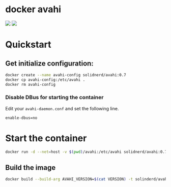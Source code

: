 docker avahi
============

[![](https://images.microbadger.com/badges/image/solidnerd/avahi.svg)](http://microbadger.com/images/solidnerd/avahi "Get your own image badge on microbadger.com") [![](https://images.microbadger.com/badges/commit/solidnerd/avahi.svg)](https://microbadger.com/images/solidnerd/avahi "Get your own commit badge on microbadger.com")

# Quickstart

## Get initialize configuration:

```bash
docker create --name avahi-config solidnerd/avahi:0.7
docker cp avahi-config:/etc/avahi .
docker rm avahi-config
```

### Disable DBus for starting the container
Edit your `avahi-daemon.conf` and set the following line.

```bash
enable-dbus=no
```
# Start the container 

```bash
docker run -d --net=host -v $(pwd)/avahi:/etc/avahi solidnerd/avahi:0.7
```

## Build the image

```bash
docker build --build-arg AVAHI_VERSION=$(cat VERSION) -t solinderd/avahi:$(cat VERSION) .
```



